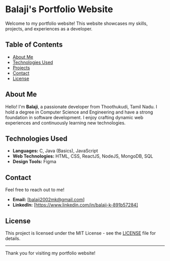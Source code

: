 # Balaji's Portfolio Website

Welcome to my portfolio website! This website showcases my skills, projects, and experiences as a developer.

## Table of Contents
- [About Me](#about-me)
- [Technologies Used](#technologies-used)
- [Projects](#projects)
- [Contact](#contact)
- [License](#license)

## About Me
Hello! I'm **Balaji**, a passionate developer from Thoothukudi, Tamil Nadu. I hold a degree in Computer Science and Engineering and have a strong foundation in software development. I enjoy crafting dynamic web experiences and continuously learning new technologies.

## Technologies Used
- **Languages:** C, Java (Basics), JavaScript
- **Web Technologies:** HTML, CSS, ReactJS, NodeJS, MongoDB, SQL
- **Design Tools:** Figma

## Contact
Feel free to reach out to me!
- **Email:** [balaji2002mk@gmail.com]
- **LinkedIn:** [https://www.linkedin.com/in/balaji-k-891b57284]

## License
This project is licensed under the MIT License - see the [LICENSE](LICENSE) file for details.

---

Thank you for visiting my portfolio website!
